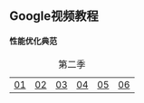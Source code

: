 ## Google视频教程

#### 性能优化典范

<table>
    <caption>第二季</caption>
    <tr>
        <td><a href="https://mwping.github.io/assets/video/s2e1.mp4" target="_blank">01</a></td>
        <td><a href="https://mwping.github.io/assets/video/s2e2.mp4" target="_blank">02</a></td>
        <td><a href="https://mwping.github.io/assets/video/s2e3.mp4" target="_blank">03</a></td>
        <td><a href="https://mwping.github.io/assets/video/s2e4.mp4" target="_blank">04</a></td>
        <td><a href="https://mwping.github.io/assets/video/s2e5.mp4" target="_blank">05</a></td>
        <td><a href="https://mwping.github.io/assets/video/s2e6.mp4" target="_blank">06</a></td>
    </tr>
</table>

